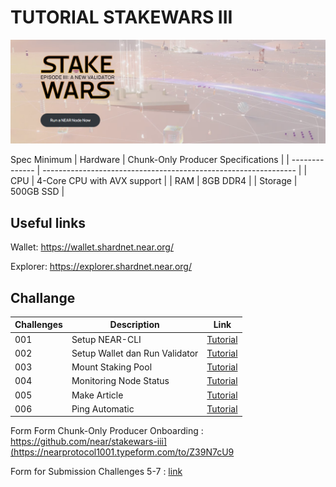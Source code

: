 # TUTORIAL STAKEWARS III

<p align="center">
<img src="https://github.com/edibavus/testnet/blob/main/stakewars%20III/image/banner.jpg?raw=true"  width="600px"/>
<p>

Spec Minimum
| Hardware       | Chunk-Only Producer  Specifications                                   |
| -------------- | ---------------------------------------------------------------       |
| CPU            | 4-Core CPU with AVX support                                           |
| RAM            | 8GB DDR4                                                              |
| Storage        | 500GB SSD                                                             |

## Useful links

Wallet: https://wallet.shardnet.near.org/

Explorer: https://explorer.shardnet.near.org/

## Challange

| Challenges | Description                             | Link                                                                              |
| ---------- | ------------------------------------- | --------------------------------------------------------------------------------- |
| 001        | Setup NEAR-CLI                        | [Tutorial](https://github.com/edibavus/testnet/blob/main/stakewars%20III/challange/1.md) |
| 002        | Setup Wallet dan Run Validator        | [Tutorial](https://github.com/edibavus/testnet/blob/main/stakewars%20III/challange/2.md) |
| 003        | Mount Staking Pool                 | [Tutorial](https://github.com/edibavus/testnet/blob/main/stakewars%20III/challange/3.md) |
| 004        | Monitoring Node Status        | [Tutorial](https://github.com/edibavus/testnet/blob/main/stakewars%20III/challange/4.md) |
| 005        | Make Article            | [Tutorial]([https://github.com/edibavus/testnet/blob/main/stakewars%20III/challange/4.md](https://github.com/near/stakewars-iii/blob/main/challenges/005.md)) |
| 006        | Ping Automatic  | [Tutorial](https://github.com/edibavus/testnet/blob/main/stakewars%20III/challange/6.md) |



Form
Form Chunk-Only Producer Onboarding : https://github.com/near/stakewars-iii](https://nearprotocol1001.typeform.com/to/Z39N7cU9

Form for Submission Challenges 5-7	: [link](https://docs.google.com/forms/d/e/1FAIpQLScp9JEtpk1Fe2P9XMaS9Gl6kl9gcGVEp3A5vPdEgxkHx3ABjg/viewform "Form for Submission Challenges 5-7")
